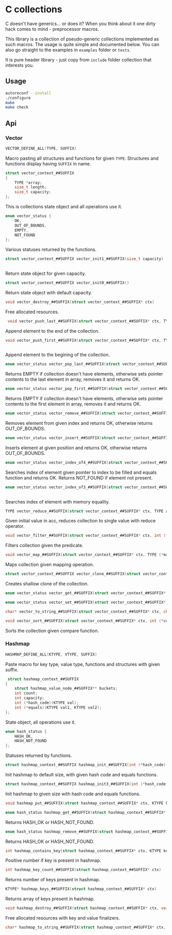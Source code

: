 # C collections

C doesn't have generics... or does it? When you think about it one dirty hack comes to mind - preprocessor macros.

This library is a collection of pseudo-generic collections implemented as such macros. The usage is quite simple
and documented below. You can also go straight to the examples in ```examples``` folder or ```tests```.

It is pure header library - just copy from ```include``` folder collection that interests you.

## Usage

```bash
autoreconf --install
./configure
make
make check
```

## Api

### Vector

```C
VECTOR_DEFINE_ALL(TYPE, SUFFIX)
```

Macro pasting all structures and functions for given ```TYPE```. Structures and functions display having ```SUFFIX``` in name.

```C
struct vector_context_##SUFFIX
{                               
    TYPE *array;                 
    size_t length;               
    size_t capacity;             
};                
```
This is collections state object and all operations use it.


```C
enum vector_status {
    OK,
    OUT_OF_BOUNDS,
    EMPTY,
    NOT_FOUND
};
```
Various statuses returned by the functions.

```C
struct vector_context_##SUFFIX vector_init1_##SUFFIX(size_t capacity)
    
```
Return state object for given capacity.

```C
struct vector_context_##SUFFIX vector_init0_##SUFFIX()
```
Return state object with default capacity.

```C
void vector_destroy_##SUFFIX(struct vector_context_##SUFFIX* ctx)
```

Free allocated resources.


```C
 void vector_push_last_##SUFFIX(struct vector_context_##SUFFIX* ctx, TYPE elem)
```

Append element to the end of the collection.

```C
void vector_push_first_##SUFFIX(struct vector_context_##SUFFIX* ctx, TYPE elem) 
    
```
Append element to the begining of the collection.

```C
enum vector_status vector_pop_last_##SUFFIX(struct vector_context_##SUFFIX* ctx, TYPE* elem)
```
Returns EMPTY if collection doesn't have elements, otherwise sets pointer contents to the last element in array, removes it and returns OK.

```C
enum vector_status vector_pop_first_##SUFFIX(struct vector_context_##SUFFIX* ctx, TYPE* elem)
```
Returns EMPTY if collection doesn't have elements, otherwise sets pointer contents to the first element in array, removes it and returns OK.

```C
enum vector_status vector_remove_##SUFFIX(struct vector_context_##SUFFIX* ctx, int idx, TYPE* elem)  
```

Removes element from given index and returns OK, otherwise returns OUT_OF_BOUNDS.

```C
enum vector_status vector_insert_##SUFFIX(struct vector_context_##SUFFIX* ctx, TYPE elem, int idx)
```

Inserts element at given position and returns OK, otherwise returns OUT_OF_BOUNDS.

```C
enum vector_status vector_index_of4_##SUFFIX(struct vector_context_##SUFFIX* ctx, TYPE elem, int* idx, int (*equals)(TYPE lhs, TYPE rhs))
```

Searches index of element given pointer to index to be filled and equals function and returns OK. Returns NOT_FOUND if element not present.

```C
enum vector_status vector_index_of3_##SUFFIX(struct vector_context_##SUFFIX* ctx, TYPE elem, int* idx) 
    
```

Searches index of element with memory equality.

```C
TYPE vector_reduce_##SUFFIX(struct vector_context_##SUFFIX* ctx, TYPE acc, TYPE (*reduce_op)(TYPE lhs, TYPE rhs))   
```

Given initial value in acc, reduces collection to single value with reduce operator.

```C
void vector_filter_##SUFFIX(struct vector_context_##SUFFIX* ctx, int (*pred)(TYPE elem))
```

Filters collection given the predicate.

```C
void vector_map_##SUFFIX(struct vector_context_##SUFFIX* ctx, TYPE (*map_op)(TYPE elem))  
```

Maps collection given mapping operation.

```C
struct vector_context_##SUFFIX vector_clone_##SUFFIX(struct vector_context_##SUFFIX* ctx)
```

Creates shallow clone of the collection.

```C
enum vector_status vector_get_##SUFFIX(struct vector_context_##SUFFIX* ctx, int idx, TYPE* elem)
```

```C
enum vector_status vector_set_##SUFFIX(struct vector_context_##SUFFIX* ctx, int idx, TYPE elem)
```

```C
char* vector_to_string_##SUFFIX(struct vector_context_##SUFFIX* ctx, char* (*fmt)(TYPE el)) 
```

```C
void vector_sort_##SUFFIX(struct vector_context_##SUFFIX* ctx, int (*compare)(TYPE lhs, TYPE rhs))
```

Sorts the collection given compare function.

### Hashmap

```C
HASHMAP_DEFINE_ALL(KTYPE, VTYPE, SUFFIX) 
```
Paste macro for key type, value type, functions and structures with given suffix.

```C
 struct hashmap_context_##SUFFIX                     
{                                                   
    struct hashmap_value_node_##SUFFIX** buckets;   
    int count;                                      
    int capacity;                                   
    int (*hash_code)(KTYPE val);                    
    int (*equals)(KTYPE val1, KTYPE val2);          
};     
```

State object, all operations use it.


```C
enum hash_status {
    HASH_OK,
    HASH_NOT_FOUND
};
```

Statuses returned by functions.

```C
struct hashmap_context_##SUFFIX hashmap_init_##SUFFIX(int (*hash_code)(KTYPE val), int (*equals)(KTYPE val1, KTYPE val2))
```

Init hashmap to default size, with given hash code and equals functions.

```C
struct hashmap_context_##SUFFIX hashmap_init3_##SUFFIX(int (*hash_code)(KTYPE val), int (*equals)(KTYPE val1, KTYPE val2), int size)
```

Init hashmap to given size with hash code and equals functions.

```C
void hashmap_put_##SUFFIX(struct hashmap_context_##SUFFIX* ctx, KTYPE key, VTYPE value)
```

```C
enum hash_status hashmap_get_##SUFFIX(struct hashmap_context_##SUFFIX* ctx, KTYPE key, VTYPE* value)
```

Returns HASH_OK or HASH_NOT_FOUND.


```C
enum hash_status hashmap_remove_##SUFFIX(struct hashmap_context_##SUFFIX* ctx, KTYPE key)
```

Returns HASH_OK or HASH_NOT_FOUND.

```C
int hashmap_contains_key(struct hashmap_context_##SUFFIX* ctx, KTYPE key)
```

Positive number if key is present in hashmap.

```C
int hashmap_key_count_##SUFFIX(struct hashmap_context_##SUFFIX* ctx)
```

Returns number of keys present in hashmap.

```C
KTYPE* hashmap_keys_##SUFFIX(struct hashmap_context_##SUFFIX* ctx)
```

Returns array of keys present in hashmap.

```C
void hashmap_destroy_##SUFFIX(struct hashmap_context_##SUFFIX* ctx, void (*free_key)(), void (*free_value)()) 
```

Free allocated resources with key and value finalizers.

```C
char* hashmap_to_string_##SUFFIX(struct hashmap_context_##SUFFIX* ctx, char* (*key_fmt)(KTYPE key), char* (*value_fmt)(VTYPE value))
```
